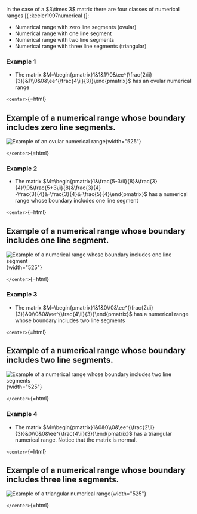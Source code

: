 In the case of a \$3\\times 3\$ matrix there are four classes of
numerical ranges \[( :keeler1997numerical )\]:

-   Numerical range with zero line segments (ovular)
-   Numerical range with one line segment
-   Numerical range with two line segments
-   Numerical range with three line segments (triangular)

### Example 1

-   The matrix
    \$M=\\begin{pmatrix}1&1&1\\\\0&\\ee\^{\\frac{2\\ii}{3}}&1\\\\0&0&\\ee\^{\\frac{4\\ii}{3}}\\end{pmatrix}\$
    has an ovular numerical range

`<center>`{=html}

  Example of a numerical range whose boundary includes zero line segments.
  -----------------------------------------------------------------------------------
  ![Example of an ovular numerical range](/properties/3x3_round_3.png){width="525"}

`</center>`{=html}

### Example 2

-   The matrix
    \$M=\\begin{pmatrix}1&\\frac{5-3\\ii}{8}&\\frac{3}{4}\\\\0&\\frac{5+3\\ii}{8}&\\frac{3}{4}\
    -\\frac{3}{4}&-\\frac{3}{4}&-\\frac{5}{4}\\end{pmatrix}\$ has a
    numerical range whose boundary includes one line segment

`<center>`{=html}

  Example of a numerical range whose boundary includes one line segment.
  --------------------------------------------------------------------------------------------------------------------
  ![Example of a numerical range whose boundary includes one line segment](/properties/3x3_round_2.png){width="525"}

`</center>`{=html}

### Example 3

-   The matrix
    \$M=\\begin{pmatrix}1&1&0\\\\0&\\ee\^{\\frac{2\\ii}{3}}&0\\\\0&0&\\ee\^{\\frac{4\\ii}{3}}\\end{pmatrix}\$
    has a numerical range whose boundary includes two line segments

`<center>`{=html}

  Example of a numerical range whose boundary includes two line segments.
  ---------------------------------------------------------------------------------------------------------------------
  ![Example of a numerical range whose boundary includes two line segments](/properties/3x3_round_1.png){width="525"}

`</center>`{=html}

### Example 4

-   The matrix
    \$M=\\begin{pmatrix}1&0&0\\\\0&\\ee\^{\\frac{2\\ii}{3}}&0\\\\0&0&\\ee\^{\\frac{4\\ii}{3}}\\end{pmatrix}\$
    has a triangular numerical range. Notice that the matrix is normal.

`<center>`{=html}

  Example of a numerical range whose boundary includes three line segments.
  ---------------------------------------------------------------------------------------
  ![Example of a triangular numerical range](/properties/3x3_triangle.png){width="525"}

`</center>`{=html}
